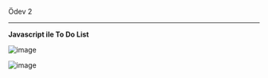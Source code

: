 Ödev 2
<hr>
<b> Javascript ile To Do List </b>
</hr>

![image](https://user-images.githubusercontent.com/82091624/197573032-1af201ad-6ebb-420d-a05a-cfa5100d63ca.png)

![image](https://user-images.githubusercontent.com/82091624/197573067-549c3d5e-5c52-418e-8890-8beaf2103b34.png)
